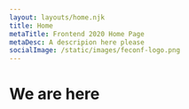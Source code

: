 ```yaml
---
layout: layouts/home.njk
title: Home
metaTitle: Frontend 2020 Home Page
metaDesc: A descripion here please
socialImage: /static/images/feconf-logo.png
---
```


# We are here
